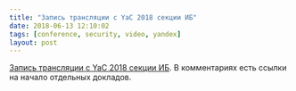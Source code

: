 ```yaml
---
title: "Запись трансляции с YaC 2018 секции ИБ"
date: 2018-06-13 12:10:02
tags: [conference, security, video, yandex]
layout: post
---
```


[Запись трансляции с YaC 2018 секции ИБ](https://www.youtube.com/watch?v=3eMb6xhAQdo). В комментариях есть ссылки на начало отдельных докладов.
